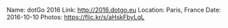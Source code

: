 Name: dotGo 2016
Link: http://2016.dotgo.eu
Location: Paris, France
Date: 2016-10-10
Photos: https://flic.kr/s/aHskFbyLqL